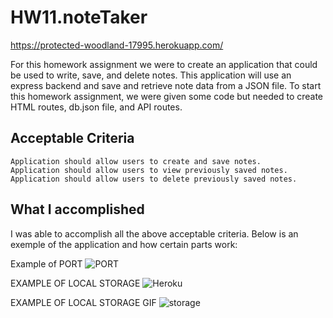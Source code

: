 # HW11.noteTaker


https://protected-woodland-17995.herokuapp.com/

For this homework assignment we were to create an application that could be used to write, save, and delete notes.  This application will use an express backend and save and retrieve note data from a JSON file.  To start this homework assignment, we were given some code but needed to create HTML routes, db.json file, and API routes.


## Acceptable Criteria
```
Application should allow users to create and save notes.
Application should allow users to view previously saved notes.
Application should allow users to delete previously saved notes.
```

## What I accomplished

I was able to accomplish all the above acceptable criteria.  Below is an exemple of the application and how certain parts work:

Example of PORT
![PORT](/publicassets/GIFs/portExample)

EXAMPLE OF LOCAL STORAGE
![Heroku](/publicassets/GIFs/herokuExample)

EXAMPLE OF LOCAL STORAGE GIF
![storage](/publicassets/GIFs/storageExample)

